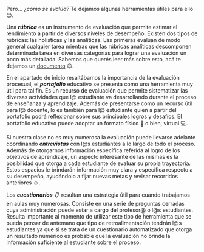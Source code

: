 Pero... _¿cómo se evalúa?_ Te dejamos algunas herramientas útiles para ello :blush:.

Una **_rúbrica_** es un instrumento de evaluación que permite estimar el rendimiento a partir de diversos niveles de desempeño. Existen dos tipos de rúbricas: las holísticas y las analíticas. Las primeras evalúan de modo general cualquier tarea mientras que las rúbricas analíticas descomponen determinada tarea en diversas categorías para lograr una evaluación un poco más detallada. Sabemos que querés leer más sobre esto, acá te dejamos un [documento](http://www.ub.edu/ice/sites/default/files/docs/qdu/26cuaderno.pdf) :wink:.

En el apartado de inicio resaltábamos la importancia de la evaluación procesual, el **_portafolio_** educativo se presenta como una herramienta muy útil para tal fin. Es un recurso de evaluación que permite sistematizar las diversas actividades que l@ estudiante va desarrollando durante el proceso de enseñanza y aprendizaje. Además de presentarse como un recurso útil para l@ docente, lo es también para l@ estudiante quien a partir del portafolio podrá reflexionar sobre sus principales logros y desafíos.
El portafolio educativo puede adoptar un formato físico :open_file_folder: o bien, virtual :computer:.

Si nuestra clase no es muy numerosa la evaluación puede llevarse adelante coordinando **_entrevistas_** con l@s estudiantes a lo largo de todo el proceso. Además de otorgarnos información específica referida al logro de los objetivos de aprendizaje, un aspecto interesante de las mismas es la posibilidad que otorga a cada estudiante de evaluar su propia trayectoria. Estos espacios le brindarán información muy clara y específica respecto a su desempeño, ayudándolo a fijar nuevas metas y revisar recorridos anteriores :relaxed:.

Los **_cuestionarios_** :clipboard: resultan una estrategia útil para cuando trabajamos en aulas muy numerosas. Consiste en una serie de preguntas cerradas cuya administración puede estar a cargo del profesor@ o l@s estudiantes. Resulta importante al momento de utilizar este tipo de herramienta que se pueda pensar de antemano que tipo de retroalimentación tendrán l@s estudiantes ya que si se trata de un cuestionario automatizado que otorga un resultado numérico es probable que la evaluación no brinde la información suficiente al estudiante sobre el proceso.   